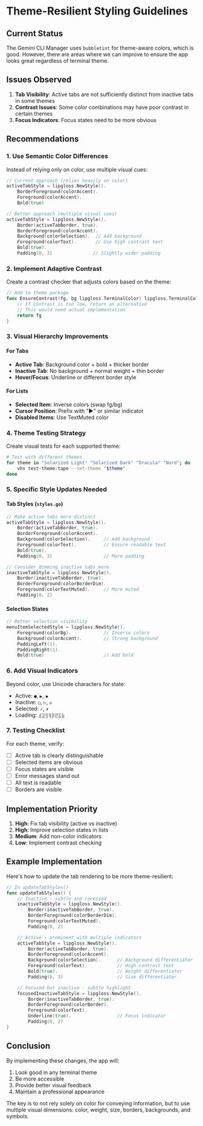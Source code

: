 # Theme-Resilient Styling Guidelines

## Current Status

The Gemini CLI Manager uses `bubbletint` for theme-aware colors, which is good. However, there are areas where we can improve to ensure the app looks great regardless of terminal theme.

## Issues Observed

1. **Tab Visibility**: Active tabs are not sufficiently distinct from inactive tabs in some themes
2. **Contrast Issues**: Some color combinations may have poor contrast in certain themes
3. **Focus Indicators**: Focus states need to be more obvious

## Recommendations

### 1. Use Semantic Color Differences

Instead of relying only on color, use multiple visual cues:

```go
// Current approach (relies heavily on color)
activeTabStyle = lipgloss.NewStyle().
    BorderForeground(colorAccent).
    Foreground(colorAccent).
    Bold(true)

// Better approach (multiple visual cues)
activeTabStyle = lipgloss.NewStyle().
    Border(activeTabBorder, true).
    BorderForeground(colorAccent).
    Background(colorSelection).  // Add background
    Foreground(colorText).       // Use high contrast text
    Bold(true).
    Padding(0, 3)               // Slightly wider padding
```

### 2. Implement Adaptive Contrast

Create a contrast checker that adjusts colors based on the theme:

```go
// Add to theme package
func EnsureContrast(fg, bg lipgloss.TerminalColor) lipgloss.TerminalColor {
    // If contrast is too low, return an alternative
    // This would need actual implementation
    return fg
}
```

### 3. Visual Hierarchy Improvements

#### For Tabs
- **Active Tab**: Background color + bold + thicker border
- **Inactive Tab**: No background + normal weight + thin border
- **Hover/Focus**: Underline or different border style

#### For Lists
- **Selected Item**: Inverse colors (swap fg/bg)
- **Cursor Position**: Prefix with "▶" or similar indicator
- **Disabled Items**: Use TextMuted color

### 4. Theme Testing Strategy

Create visual tests for each supported theme:

```bash
# Test with different themes
for theme in "Solarized Light" "Solarized Dark" "Dracula" "Nord"; do
    vhs test-theme.tape --set-theme "$theme"
done
```

### 5. Specific Style Updates Needed

#### Tab Styles (`styles.go`)
```go
// Make active tabs more distinct
activeTabStyle = lipgloss.NewStyle().
    Border(activeTabBorder, true).
    BorderForeground(colorAccent).
    Background(colorSelection).     // Add background
    Foreground(colorText).          // Ensure readable text
    Bold(true).
    Padding(0, 3)                   // More padding

// Consider dimming inactive tabs more
inactiveTabStyle = lipgloss.NewStyle().
    Border(inactiveTabBorder, true).
    BorderForeground(colorBorderDim).
    Foreground(colorTextMuted).     // More muted
    Padding(0, 2)
```

#### Selection States
```go
// Better selection visibility
menuItemSelectedStyle = lipgloss.NewStyle().
    Foreground(colorBg).            // Inverse colors
    Background(colorAccent).        // Strong background
    PaddingLeft(1).
    PaddingRight(1).
    Bold(true)                      // Add bold
```

### 6. Add Visual Indicators

Beyond color, use Unicode characters for state:
- Active: `●`, `▶`, `◆`
- Inactive: `○`, `▷`, `◇`
- Selected: `✓`, `✗`
- Loading: `⣾⣽⣻⢿⡿⣟⣯⣷`

### 7. Testing Checklist

For each theme, verify:
- [ ] Active tab is clearly distinguishable
- [ ] Selected items are obvious
- [ ] Focus states are visible
- [ ] Error messages stand out
- [ ] All text is readable
- [ ] Borders are visible

## Implementation Priority

1. **High**: Fix tab visibility (active vs inactive)
2. **High**: Improve selection states in lists
3. **Medium**: Add non-color indicators
4. **Low**: Implement contrast checking

## Example Implementation

Here's how to update the tab rendering to be more theme-resilient:

```go
// In updateTabStyles()
func updateTabStyles() {
    // Inactive - subtle and recessed
    inactiveTabStyle = lipgloss.NewStyle().
        Border(inactiveTabBorder, true).
        BorderForeground(colorBorderDim).
        Foreground(colorTextMuted).
        Padding(0, 2)

    // Active - prominent with multiple indicators
    activeTabStyle = lipgloss.NewStyle().
        Border(activeTabBorder, true).
        BorderForeground(colorAccent).
        Background(colorSelection).      // Background differentiator
        Foreground(colorText).           // High contrast text
        Bold(true).                      // Weight differentiator
        Padding(0, 3)                    // Size differentiator

    // Focused but inactive - subtle highlight
    focusedInactiveTabStyle = lipgloss.NewStyle().
        Border(inactiveTabBorder, true).
        BorderForeground(colorBorder).
        Foreground(colorText).
        Underline(true).                 // Focus indicator
        Padding(0, 2)
}
```

## Conclusion

By implementing these changes, the app will:
1. Look good in any terminal theme
2. Be more accessible
3. Provide better visual feedback
4. Maintain a professional appearance

The key is to not rely solely on color for conveying information, but to use multiple visual dimensions: color, weight, size, borders, backgrounds, and symbols.